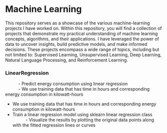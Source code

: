 # Machine Learning
This repository serves as a showcase of the various machine-learning projects I have worked on. Within this repository, you will find a collection of projects that demonstrate my practical understanding of machine learning concepts, algorithms, and their applications. I have leveraged the power of data to uncover insights, build predictive models, and make informed decisions. These projects encompass a wide range of topics, including but not limited to: Supervised Learning, Unsupervised Learning, Deep Learning, Natural Language Processing, and Reinforcement Learning.

### LinearRegression
   - Predict energy consumption using linear regression                                                                                                                
   - We use training data that has time in hours and corresponding energy consumption in kilowatt-hours                                                              
   - We use training data that has time in hours and corresponding energy consumption in kilowatt-hours     
   - Train a linear regression model using sklearn linear regression class                                                                                                                                                                                 
   - Visualize the results by plotting the original data points along with the fitted regression lines or curves
